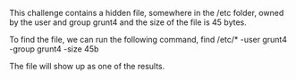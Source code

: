 This challenge contains a hidden file, somewhere in the /etc folder, 
owned by the user and group grunt4 and the size of the file is 45 bytes.

To find the file, we can run the following command,
    find /etc/* -user grunt4 -group grunt4 -size 45b

The file will show up as one of the results.